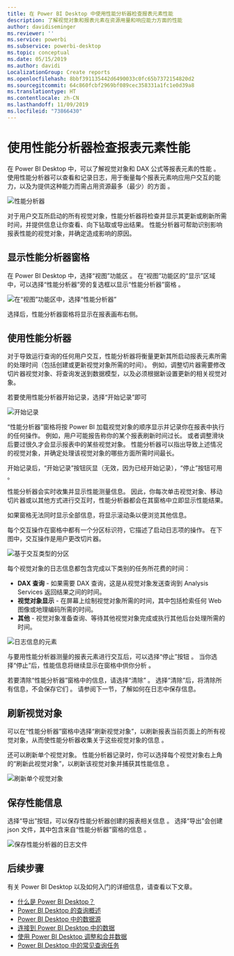 ```yaml
---
title: 在 Power BI Desktop 中使用性能分析器检查报表元素性能
description: 了解视觉对象和报表元素在资源用量和响应能力方面的性能
author: davidiseminger
ms.reviewer: ''
ms.service: powerbi
ms.subservice: powerbi-desktop
ms.topic: conceptual
ms.date: 05/15/2019
ms.author: davidi
LocalizationGroup: Create reports
ms.openlocfilehash: 8bbf391135442d6490033c0fc65b7372154820d2
ms.sourcegitcommit: 64c860fcbf2969bf089cec358331a1fc1e0d39a8
ms.translationtype: HT
ms.contentlocale: zh-CN
ms.lasthandoff: 11/09/2019
ms.locfileid: "73866430"
---
```

# <a name="use-performance-analyzer-to-examine-report-element-performance"></a>使用性能分析器检查报表元素性能

在 Power BI Desktop 中，可以了解视觉对象和 DAX 公式等报表元素的性能  。 使用性能分析器可以查看和记录日志，用于衡量每个报表元素响应用户交互的能力，以及为提供这种能力而需占用资源最多（最少）的方面  。

![性能分析器](media/desktop-performance-analyzer/performance-analyzer-01.png)

对于用户交互所启动的所有视觉对象，性能分析器将检查并显示其更新或刷新所需时间，并提供信息让你查看、向下钻取或导出结果。 性能分析器可帮助识别影响报表性能的视觉对象，并确定造成影响的原因。

## <a name="displaying-the-performance-analyzer-pane"></a>显示性能分析器窗格

在 Power BI Desktop 中，选择“视图”功能区   。 在“视图”功能区的“显示”区域中，可以选择“性能分析器”旁的复选框以显示“性能分析器”窗格    。

![在“视图”功能区中，选择“性能分析器”](media/desktop-performance-analyzer/performance-analyzer-02.png)

选择后，性能分析器窗格将显示在报表画布右侧。

## <a name="using-performance-analyzer"></a>使用性能分析器

对于导致运行查询的任何用户交互，性能分析器将衡量更新其所启动报表元素所需的处理时间（包括创建或更新视觉对象所需的时间）。 例如，调整切片器需要修改切片器视觉对象、将查询发送到数据模型，以及必须根据新设置更新的相关视觉对象。 

若要使用性能分析器开始记录，选择“开始记录”即可 

![开始记录](media/desktop-performance-analyzer/performance-analyzer-03.png)

“性能分析器”窗格将按 Power BI 加载视觉对象的顺序显示并记录你在报表中执行的任何操作。 例如，用户可能报告称你的某个报表刷新时间过长。 或者调整滑块后要过很久才会显示报表中的某些视觉对象。 性能分析器可以指出导致上述情况的视觉对象，并确定处理该视觉对象的哪些方面所需时间最长。 

开始记录后，“开始记录”按钮灰显（无效，因为已经开始记录），“停止”按钮可用   。 

性能分析器会实时收集并显示性能测量信息。 因此，你每次单击视觉对象、移动切片器或以其他方式进行交互时，性能分析器都会在其窗格中立即显示性能结果。

如果窗格无法同时显示全部信息，将显示滚动条以便浏览其他信息。

每个交互操作在窗格中都有一个分区标识符，它描述了启动日志项的操作。 在下图中，交互操作是用户更改切片器。

![基于交互类型的分区](media/desktop-performance-analyzer/performance-analyzer-04.png)

每个视觉对象的日志信息都包含完成以下类别的任务所花费的时间：

* **DAX 查询** - 如果需要 DAX 查询，这是从视觉对象发送查询到 Analysis Services 返回结果之间的时间。
* **视觉对象显示** - 在屏幕上绘制视觉对象所需的时间，其中包括检索任何 Web 图像或地理编码所需的时间。 
* **其他** - 视觉对象准备查询、等待其他视觉对象完成或执行其他后台处理所需的时间。

![日志信息的元素](media/desktop-performance-analyzer/performance-analyzer-06.png)

与要用性能分析器测量的报表元素进行交互后，可以选择“停止”按钮  。 当你选择“停止”后，性能信息将继续显示在窗格中供你分析  。

若要清除“性能分析器”窗格中的信息，请选择“清除”  。 选择“清除”后，将清除所有信息，不会保存它们  。 请参阅下一节，了解如何在日志中保存信息。 

## <a name="refreshing-visuals"></a>刷新视觉对象

可以在“性能分析器”窗格中选择“刷新视觉对象”，以刷新报表当前页面上的所有视觉对象，从而使性能分析器收集关于这些视觉对象的信息  。

还可以刷新单个视觉对象。 性能分析器记录时，你可以选择每个视觉对象右上角的“刷新此视觉对象”，以刷新该视觉对象并捕获其性能信息  。

![刷新单个视觉对象](media/desktop-performance-analyzer/performance-analyzer-07.png)

## <a name="saving-performance-information"></a>保存性能信息

选择“导出”按钮，可以保存性能分析器创建的报表相关信息  。 选择“导出”会创建 json 文件，其中包含来自“性能分析器”窗格的信息  。 

![保存性能分析器的日志文件](media/desktop-performance-analyzer/performance-analyzer-05.png)


## <a name="next-steps"></a>后续步骤
有关 Power BI Desktop  以及如何入门的详细信息，请查看以下文章。

* [什么是 Power BI Desktop？](desktop-what-is-desktop.md)
* [Power BI Desktop 的查询概述](desktop-query-overview.md)
* [Power BI Desktop 中的数据源](desktop-data-sources.md)
* [连接到 Power BI Desktop 中的数据](desktop-connect-to-data.md)
* [使用 Power BI Desktop 调整和合并数据](desktop-shape-and-combine-data.md)
* [Power BI Desktop 中的常见查询任务](desktop-common-query-tasks.md)   

